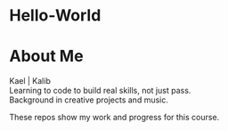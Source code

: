 # Hello-World
# About Me

Kael | Kalib  
Learning to code to build real skills, not just pass.  
Background in creative projects and music.

These repos show my work and progress for this course.
